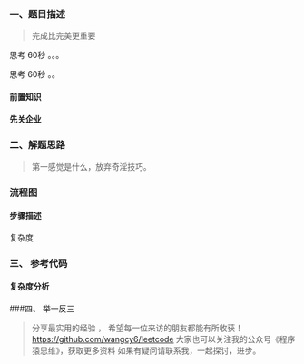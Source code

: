 

###  一、题目描述

> 完成比完美更重要





思考 60秒 。。。



思考 60秒 。。

#### 前置知识
#### 先关企业

### 二、解题思路

> 第一感觉是什么，放弃奇淫技巧。



### 流程图



#### 步骤描述





复杂度

###  三、 参考代码



#### 复杂度分析
###四、 举一反三


> 分享最实用的经验 ， 希望每一位来访的朋友都能有所收获！
https://github.com/wangcy6/leetcode
>大家也可以关注我的公众号《程序猿思维》，获取更多资料
> 如果有疑问请联系我，一起探讨，进步。
>